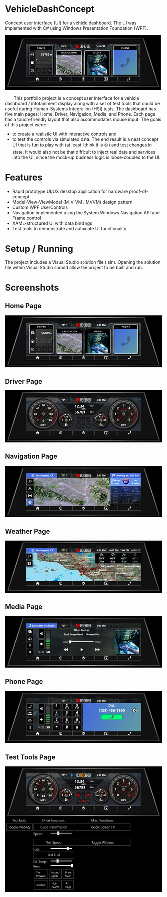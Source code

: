 # VehicleDashConcept
Concept user interface (UI) for a vehicle dashboard. The UI was implemented with C# using Windows Presentation Foundation (WPF).

![Vehicle Dashboard Concept Overview](/media/vehicle_dash_concept_overview.gif "Vehicle Dashboard Concept Overview")

&ensp;&ensp;&ensp;&ensp;This portfolio project is a concept user interface for a vehicle dashboard / infotainment display along with a set of test tools that could be useful during Human-Systems Integration (HSI) tests. The dashboard has five main pages: Home, Driver, Navigation, Media, and Phone. Each page has a touch-friendly layout that also accommodates mouse input. The goals of this project were:

- to create a realistic UI with interactive controls and
- to test the controls via simulated data.
The end result is a neat concept UI that is fun to play with (at least I think it is 👍) and test changes in state. It would also not be that difficult to inject real data and services into the UI, since the mock-up business logic is loose-coupled to the UI.

# Features

- Rapid prototype UI/UX desktop application for hardware proof-of-concept
- Model-View-ViewModel (M-V-VM / MVVM) design pattern
- Custom WPF UserControls
- Navigation implemented using the System.Windows.Navigation API and Frame control
- XAML-structured UI with data bindings
- Test tools to demonstrate and automate UI functionality

# Setup / Running 
The project includes a Visual Studio solution file (.sln). Opening the solution file within Visual Studio should allow the project to be built and run.

# Screenshots
## Home Page
![Vehicle Dashboard Concept - Home](/media/vehicle_dash_concept_home.jpg "Vehicle Dashboard Concept - Home") 
## Driver Page
![Vehicle Dashboard Concept - Driver](/media/vehicle_dash_concept_driver.JPG "Vehicle Dashboard Concept - Driver")
## Navigation Page
![Vehicle Dashboard Concept - Navigation](/media/vehicle_dash_concept_navigation.JPG "Vehicle Dashboard Concept - Navigation") 
## Weather Page
![Vehicle Dashboard Concept - Weather](/media/vehicle_dash_concept_weather.JPG "Vehicle Dashboard Concept - Weather") 
## Media Page
![Vehicle Dashboard Concept - Media](/media/vehicle_dash_concept_media.JPG "Vehicle Dashboard Concept - Media") 
## Phone Page
![Vehicle Dashboard Concept - Phone](/media/vehicle_dash_concept_phone.JPG "Vehicle Dashboard Concept - Phone") 
## Test Tools Page
![Vehicle Dashboard Concept - Test](/media/vehicle_dash_concept_test.JPG "Vehicle Dashboard Concept - Test") 
